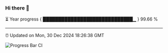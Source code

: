 ### Hi there 👋

⏳ Year progress { █████████████████████████████▁ } 99.66 %

---

⏰ Updated on Mon, 30 Dec 2024 18:26:38 GMT

![Progress Bar CI](https://github.com/liununu/liununu/workflows/Progress%20Bar%20CI/badge.svg)
